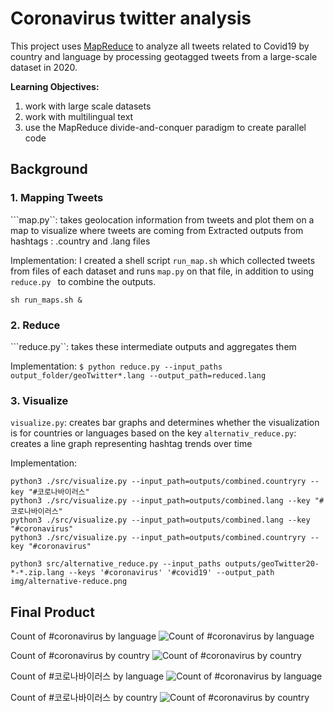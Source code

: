 # Coronavirus twitter analysis

This project uses [MapReduce](https://en.wikipedia.org/wiki/MapReduce) to analyze all tweets related to Covid19 by country and language by processing geotagged tweets from a large-scale dataset in 2020. 

**Learning Objectives:**

1. work with large scale datasets
1. work with multilingual text
1. use the MapReduce divide-and-conquer paradigm to create parallel code

## Background

### 1. Mapping Tweets
```map.py``: takes geolocation information from tweets and plot them on a map to visualize where tweets are coming from
Extracted outputs from hashtags : .country and .lang files

Implementation: I created a shell script  ```run_map.sh``` which collected tweets from files of each dataset and runs ```map.py``` on that file, in addition to using ```reduce.py ``` to combine the outputs.

```sh run_maps.sh &```

### 2. Reduce
```reduce.py``: takes these intermediate outputs and aggregates them

Implementation:
```$ python reduce.py --input_paths output_folder/geoTwitter*.lang --output_path=reduced.lang```

### 3. Visualize
```visualize.py```: creates bar graphs and determines whether the visualization is for countries or languages based on the key
```alternativ_reduce.py```: creates a line graph representing hashtag trends over time

Implementation: 
```
python3 ./src/visualize.py --input_path=outputs/combined.countryry --key "#코로나바이러스"
python3 ./src/visualize.py --input_path=outputs/combined.lang --key "#코로나바이러스"
python3 ./src/visualize.py --input_path=outputs/combined.lang --key "#coronavirus"
python3 ./src/visualize.py --input_path=outputs/combined.countryry --key "#coronavirus"
```

```python3 src/alternative_reduce.py --input_paths outputs/geoTwitter20-*-*.zip.lang --keys '#coronavirus' '#covid19' --output_path img/alternative-reduce.png```



## Final Product

Count of #coronavirus by language
![Count of #coronavirus by language](img/combined.countryry#coronavirus.png)

Count of #coronavirus by country
![Count of #coronavirus by country](visualizations/combined.countryry#coronavirus.png)

Count of #코로나바이러스 by language
![Count of #coronavirus by language](img/combined.countryry#코로나바이러스.png)

Count of #코로나바이러스 by country
![Count of #coronavirus by country](img/combined.lang#코로나바이러스.png)


